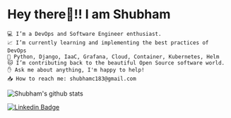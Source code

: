 # Hey there👋!! I am Shubham


    💻 I’m a DevOps and Software Engineer enthusiast.
    📈 I’m currently learning and implementing the best practices of DevOps
    💟 Python, Django, IaaC, Grafana, Cloud, Container, Kubernetes, Helm
    🐱 I’m contributing back to the beautiful Open Source software world.
    ✋ Ask me about anything, I'm happy to help!
    📥 How to reach me: shubhamc183@gmail.com

 ![Shubham's github stats](https://github-readme-stats.vercel.app/api?username=shubhamc183&count_private=true&show_icons=true&theme=dark)

[![Linkedin Badge](https://img.shields.io/badge/-LinkedIn-blue?style=flat-square&logo=Linkedin&logoColor=white&link=https://www.linkedin.com/in/shubhamc183/)](https://www.linkedin.com/in/shubhamc183/)
